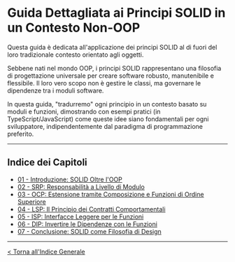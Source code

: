 # Guida Dettagliata ai Principi SOLID in un Contesto Non-OOP

Questa guida è dedicata all'applicazione dei principi SOLID al di fuori del loro tradizionale contesto orientato agli oggetti.

Sebbene nati nel mondo OOP, i principi SOLID rappresentano una filosofia di progettazione universale per creare software robusto, manutenibile e flessibile. Il loro vero scopo non è gestire le classi, ma governare le dipendenze tra i moduli software.

In questa guida, "tradurremo" ogni principio in un contesto basato su moduli e funzioni, dimostrando con esempi pratici (in TypeScript/JavaScript) come queste idee siano fondamentali per ogni sviluppatore, indipendentemente dal paradigma di programmazione preferito.

---

## Indice dei Capitoli

*   [01 - Introduzione: SOLID Oltre l'OOP](./01-introduzione-solid-oltre-oop.md)
*   [02 - SRP: Responsabilità a Livello di Modulo](./02-srp-responsabilita-a-livello-di-modulo.md)
*   [03 - OCP: Estensione tramite Composizione e Funzioni di Ordine Superiore](./03-ocp-estensione-tramite-composizione.md)
*   [04 - LSP: Il Principio dei Contratti Comportamentali](./04-lsp-il-principio-dei-contratti-comportamentali.md)
*   [05 - ISP: Interfacce Leggere per le Funzioni](./05-isp-interfacce-leggere-per-le-funzioni.md)
*   [06 - DIP: Invertire le Dipendenze con le Funzioni](./06-dip-invertire-le-dipendenze-con-le-funzioni.md)
*   [07 - Conclusione: SOLID come Filosofia di Design](./07-conclusione-solid-come-filosofia.md)

---

[< Torna all'Indice Generale](../README.md)
